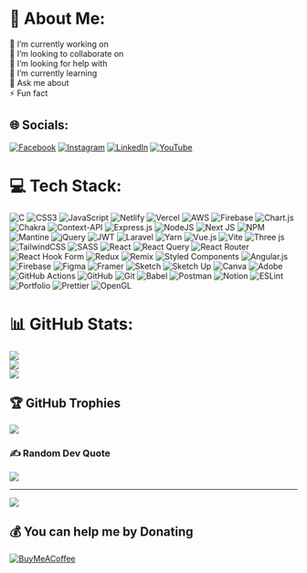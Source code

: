 # 💫 About Me:
🔭 I’m currently working on<br>👯 I’m looking to collaborate on<br>🤝 I’m looking for help with<br>🌱 I’m currently learning<br>💬 Ask me about<br>⚡ Fun fact


## 🌐 Socials:
[![Facebook](https://img.shields.io/badge/Facebook-%231877F2.svg?logo=Facebook&logoColor=white)](https://facebook.com/https://www.facebook.com/profile.php?id=100086652525779) [![Instagram](https://img.shields.io/badge/Instagram-%23E4405F.svg?logo=Instagram&logoColor=white)](https://instagram.com/https://www.instagram.com/qasimhashmi995/) [![LinkedIn](https://img.shields.io/badge/LinkedIn-%230077B5.svg?logo=linkedin&logoColor=white)](https://linkedin.com/in/https://www.linkedin.com/in/qasimmhashmi/) [![YouTube](https://img.shields.io/badge/YouTube-%23FF0000.svg?logo=YouTube&logoColor=white)](https://youtube.com/@https://www.youtube.com/@qasimhashmi913) 

# 💻 Tech Stack:
![C](https://img.shields.io/badge/c-%2300599C.svg?style=plastic&logo=c&logoColor=white) ![CSS3](https://img.shields.io/badge/css3-%231572B6.svg?style=plastic&logo=css3&logoColor=white) ![JavaScript](https://img.shields.io/badge/javascript-%23323330.svg?style=plastic&logo=javascript&logoColor=%23F7DF1E) ![Netlify](https://img.shields.io/badge/netlify-%23000000.svg?style=plastic&logo=netlify&logoColor=#00C7B7) ![Vercel](https://img.shields.io/badge/vercel-%23000000.svg?style=plastic&logo=vercel&logoColor=white) ![AWS](https://img.shields.io/badge/AWS-%23FF9900.svg?style=plastic&logo=amazon-aws&logoColor=white) ![Firebase](https://img.shields.io/badge/firebase-%23039BE5.svg?style=plastic&logo=firebase) ![Chart.js](https://img.shields.io/badge/chart.js-F5788D.svg?style=plastic&logo=chart.js&logoColor=white) ![Chakra](https://img.shields.io/badge/chakra-%234ED1C5.svg?style=plastic&logo=chakraui&logoColor=white) ![Context-API](https://img.shields.io/badge/Context--Api-000000?style=plastic&logo=react) ![Express.js](https://img.shields.io/badge/express.js-%23404d59.svg?style=plastic&logo=express&logoColor=%2361DAFB) ![NodeJS](https://img.shields.io/badge/node.js-6DA55F?style=plastic&logo=node.js&logoColor=white) ![Next JS](https://img.shields.io/badge/Next-black?style=plastic&logo=next.js&logoColor=white) ![NPM](https://img.shields.io/badge/NPM-%23CB3837.svg?style=plastic&logo=npm&logoColor=white) ![Mantine](https://img.shields.io/badge/Mantine-ffffff?style=plastic&logo=Mantine&logoColor=339af0) ![jQuery](https://img.shields.io/badge/jquery-%230769AD.svg?style=plastic&logo=jquery&logoColor=white) ![JWT](https://img.shields.io/badge/JWT-black?style=plastic&logo=JSON%20web%20tokens) ![Laravel](https://img.shields.io/badge/laravel-%23FF2D20.svg?style=plastic&logo=laravel&logoColor=white) ![Yarn](https://img.shields.io/badge/yarn-%232C8EBB.svg?style=plastic&logo=yarn&logoColor=white) ![Vue.js](https://img.shields.io/badge/vue.js-%2335495e.svg?style=plastic&logo=vuedotjs&logoColor=%234FC08D) ![Vite](https://img.shields.io/badge/vite-%23646CFF.svg?style=plastic&logo=vite&logoColor=white) ![Three js](https://img.shields.io/badge/threejs-black?style=plastic&logo=three.js&logoColor=white) ![TailwindCSS](https://img.shields.io/badge/tailwindcss-%2338B2AC.svg?style=plastic&logo=tailwind-css&logoColor=white) ![SASS](https://img.shields.io/badge/SASS-hotpink.svg?style=plastic&logo=SASS&logoColor=white) ![React](https://img.shields.io/badge/react-%2320232a.svg?style=plastic&logo=react&logoColor=%2361DAFB) ![React Query](https://img.shields.io/badge/-React%20Query-FF4154?style=plastic&logo=react%20query&logoColor=white) ![React Router](https://img.shields.io/badge/React_Router-CA4245?style=plastic&logo=react-router&logoColor=white) ![React Hook Form](https://img.shields.io/badge/React%20Hook%20Form-%23EC5990.svg?style=plastic&logo=reacthookform&logoColor=white) ![Redux](https://img.shields.io/badge/redux-%23593d88.svg?style=plastic&logo=redux&logoColor=white) ![Remix](https://img.shields.io/badge/remix-%23000.svg?style=plastic&logo=remix&logoColor=white) ![Styled Components](https://img.shields.io/badge/styled--components-DB7093?style=plastic&logo=styled-components&logoColor=white) ![Angular.js](https://img.shields.io/badge/angular.js-%23E23237.svg?style=plastic&logo=angularjs&logoColor=white) ![Firebase](https://img.shields.io/badge/firebase-a08021?style=plastic&logo=firebase&logoColor=ffcd34) ![Figma](https://img.shields.io/badge/figma-%23F24E1E.svg?style=plastic&logo=figma&logoColor=white) ![Framer](https://img.shields.io/badge/Framer-black?style=plastic&logo=framer&logoColor=blue) ![Sketch](https://img.shields.io/badge/Sketch-FFB387?style=plastic&logo=sketch&logoColor=black) ![Sketch Up](https://img.shields.io/badge/SketchUp-005F9E?style=plastic&logo=sketchup&logoColor=white) ![Canva](https://img.shields.io/badge/Canva-%2300C4CC.svg?style=plastic&logo=Canva&logoColor=white) ![Adobe](https://img.shields.io/badge/adobe-%23FF0000.svg?style=plastic&logo=adobe&logoColor=white) ![GitHub Actions](https://img.shields.io/badge/github%20actions-%232671E5.svg?style=plastic&logo=githubactions&logoColor=white) ![GitHub](https://img.shields.io/badge/github-%23121011.svg?style=plastic&logo=github&logoColor=white) ![Git](https://img.shields.io/badge/git-%23F05033.svg?style=plastic&logo=git&logoColor=white) ![Babel](https://img.shields.io/badge/Babel-F9DC3e?style=plastic&logo=babel&logoColor=black) ![Postman](https://img.shields.io/badge/Postman-FF6C37?style=plastic&logo=postman&logoColor=white) ![Notion](https://img.shields.io/badge/Notion-%23000000.svg?style=plastic&logo=notion&logoColor=white) ![ESLint](https://img.shields.io/badge/ESLint-4B3263?style=plastic&logo=eslint&logoColor=white) ![Portfolio](https://img.shields.io/badge/Portfolio-%23000000.svg?style=plastic&logo=firefox&logoColor=#FF7139) ![Prettier](https://img.shields.io/badge/prettier-%23F7B93E.svg?style=plastic&logo=prettier&logoColor=black) ![OpenGL](https://img.shields.io/badge/OpenGL-white?logo=OpenGL&style=plastic)
# 📊 GitHub Stats:
![](https://github-readme-stats.vercel.app/api?username=Qasimhashmi&theme=gruvbox&hide_border=true&include_all_commits=true&count_private=true)<br/>
![](https://github-readme-streak-stats.herokuapp.com/?user=Qasimhashmi&theme=gruvbox&hide_border=true)<br/>
![](https://github-readme-stats.vercel.app/api/top-langs/?username=Qasimhashmi&theme=gruvbox&hide_border=true&include_all_commits=true&count_private=true&layout=compact)

## 🏆 GitHub Trophies
![](https://github-profile-trophy.vercel.app/?username=Qasimhashmi&theme=onedark&no-frame=false&no-bg=false&margin-w=4)

### ✍️ Random Dev Quote
![](https://quotes-github-readme.vercel.app/api?type=horizontal&theme=radical)

---
[![](https://visitcount.itsvg.in/api?id=Qasimhashmi&icon=9&color=0)](https://visitcount.itsvg.in)

  ## 💰 You can help me by Donating
  [![BuyMeACoffee](https://img.shields.io/badge/Buy%20Me%20a%20Coffee-ffdd00?style=for-the-badge&logo=buy-me-a-coffee&logoColor=black)](https://buymeacoffee.com/qasimhashmi959) 

  
<!-- Proudly created with GPRM ( https://gprm.itsvg.in ) -->
